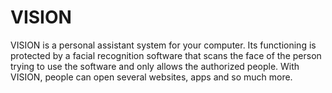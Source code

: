 # VISION
VISION is a personal assistant system for your computer.
Its functioning is protected by a facial recognition software that scans the face of the person trying to use the software and only allows the authorized people.
With VISION, people can open several websites, apps and so much more.
